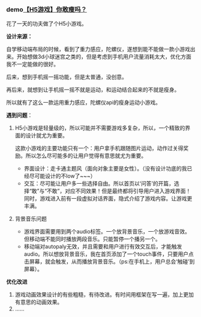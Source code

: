 ### demo[【H5游戏】你敢瘦吗？](https://mao1105.github.io/【H5游戏】你敢瘦吗？/)
花了一天的功夫做了个H5小游戏。

**设计来源：**

自学移动端布局的时候，看到了重力感应，陀螺仪，遂想到能不能做一款小游戏出来。开始想做3d小球迷宫之类的，但是考虑到手机用户流量消耗太大，优化方面我不一定能做的很好。

后来，想到手机摇一摇功能，但是太普通，没创意。

再后来，就想到让手机摇一摇不就是运动，和运动结合起来的不就是瘦身。

所以就有了这么一款运用重力感应，陀螺仪api的瘦身运动小游戏。

**遇到问题**：

1. H5小游戏是轻量级的，所以可能并不需要游戏多复杂，所以，一个精致的界面的设计就尤为重要。

    这款小游戏的主要功能只有一个：用户拿手机跟随图片运动，动作过关得奖励。所以怎么尽可能多的让用户觉得有意思就尤为重要。
    
    - 界面设计：走卡通主题风（面向对象主要是女性）。（没有设计功底的我已经尽可能设计的不low了~~~）
    - 交互：尽可能让用户多一些选择自由。所以首页以‘问答’的开篇，选择“敢”与“不敢”，对应不同效果！但是最终都将引导用户进入游戏界面！同时，游戏进入前有一段虚拟对话界面，隐式介绍了游戏内容。让游戏更丰满。
    
2. 背景音乐问题

    - 游戏界面需要用到两个audio标签。一个放背景音乐，一个放游戏音效。但移动端不能同时播放两段音乐。只能暂停一个播另一个。
    - 移动端对autopaly无效，并且需要和用户进行有效交互后，才能触发audio。所以想放背景音乐，我在首页添加了一个touch事件，只要用户点击屏幕，就会触发，从而播放背景音乐。（ps:在手机上，用户总会‘触碰’到屏幕）。
    
**优化改进**

1. 游戏动画效果设计的有些粗糙，有待改进。有时间用框架在写一遍，加上更加有意思的动画效果。
2. ......

